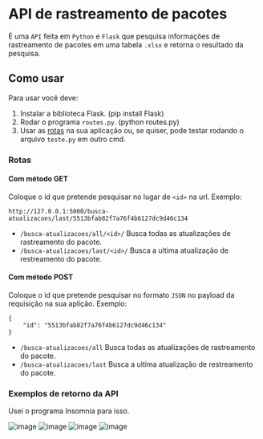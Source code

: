 # API de rastreamento de pacotes
 
É uma `API` feita em `Python` e `Flask` que pesquisa informações de rastreamento de pacotes em uma tabela `.xlsx` e retorna o resultado da pesquisa.

## Como usar

Para usar você deve:
1. Instalar a biblioteca Flask. (pip install Flask)
2. Rodar o programa `routes.py`. (python routes.py)
3. Usar as [rotas](https://github.com/MarcosBB/API-da-L-Auto/blob/main/README.md#rotas) na sua aplicação ou, se quiser, pode testar rodando o arquivo `teste.py` em outro cmd.

### Rotas
#### Com método GET
Coloque o id que pretende pesquisar no lugar de `<id>` na url.
Exemplo:
```
http://127.0.0.1:5000/busca-atualizacoes/last/5513bfab82f7a76f4b6127dc9d46c134
```

* `/busca-atualizacoes/all/<id>/` Busca todas as atualizações de rastreamento do pacote.
* `/busca-atualizacoes/last/<id>/` Busca a ultima atualização de restreamento do pacote.

#### Com método POST
Coloque o id que pretende pesquisar no formato `JSON` no payload da requisição na sua aplição.
Exemplo:
```
{
	"id": "5513bfab82f7a76f4b6127dc9d46c134"
}
```

* `/busca-atualizacoes/all` Busca todas as atualizações de rastreamento do pacote.
* `/busca-atualizacoes/last` Busca a ultima atualização de restreamento do pacote.

### Exemplos de retorno da API 
Usei o programa Insomnia para isso.

![image](https://user-images.githubusercontent.com/50207805/121764127-64bd2f00-cb0f-11eb-92f2-2d3a7b5df40b.png)
![image](https://user-images.githubusercontent.com/50207805/121764120-5bcc5d80-cb0f-11eb-822f-3215b9da6752.png)
![image](https://user-images.githubusercontent.com/50207805/121764099-3c353500-cb0f-11eb-8783-25b995a6c2ec.png)
![image](https://user-images.githubusercontent.com/50207805/121764106-4c4d1480-cb0f-11eb-8865-656b801e4226.png)

